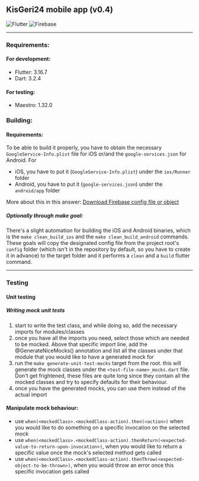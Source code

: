 
## KisGeri24 mobile app (v0.4)
![Flutter](https://img.shields.io/badge/Flutter-%2302569B.svg?style=for-the-badge&logo=Flutter&logoColor=white) ![Firebase](https://img.shields.io/badge/firebase-%23039BE5.svg?style=for-the-badge&logo=firebase)
___  
### Requirements:
#### For development:
- Flutter: 3.16.7
- Dart: 3.2.4
#### For testing:
- Maestro: 1.32.0

### Building:
#### Requirements:
To be able to build it properly, you have to obtain the necessary `GoogleService-Info.plist` file for iOS or/and the `google-services.json` for Android.
For
- iOS, you have to put it (`GoogleService-Info.plist`) under the `ios/Runner` folder
- Android, you have to put it (`google-services.json`) under the `android/app` folder

More about this in this answer: [Download Firebase config file or object](https://support.google.com/firebase/answer/7015592?hl=en#zippy=,in-this-article)
##### Optionally through make goal:
There's a slight automation for building the iOS and Android binaries, which is the `make clean_build_ios` and the `make clean_build_android` commands. These goals will copy the designated config file from the project root's `config` folder (which isn't in the repository by default, so you have to create it in advance) to the target folder and it performs a `clean` and a `build` flutter command.

---
### Testing
#### Unit testing
##### Writing mock unit tests
1. start to write the test class, and while doing so, add the necessary imports for modules/classes
2. once you have all the imports you need, select those which are needed to be mocked. Above that specific import line, add the @GenerateNiceMocks() annotation and list all the classes under that module that you would like to have a generated mock for
3. run the `make generate-unit-test-mocks` target from the root. this will generate the mock classes under the `<test-file-name>_mocks.dart` file. Don't get frightened, these files are quite long since they contain all the mocked classes and try to specify defaults for their behaviour.
4. once you have the generated mocks, you can use them instead of the actual import

#### Manipulate mock behaviour:
- use `when(<mockedClass>.<mockedClass-action).then(<action>)` when you would like to do something on a specific invocation on the selected mock
- use `when(<mockedClass>.<mockedClass-action).thenReturn(<expected-value-to-return-upon-invocation>)`, when you would like to return a specific value once the mock's selected method gets called
- use `when(<mockedClass>.<mockedClass-action).thenThrow(<expected-object-to-be-thrown>)`, when you would throw an error once this specific invocation gets called